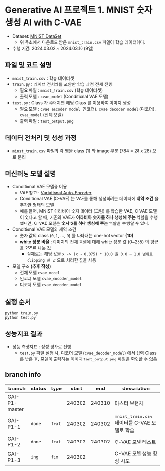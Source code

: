 # Generative AI 프로젝트 1. MNIST 숫자 생성 AI with C-VAE
* Dataset: [MNIST DataSet](https://www.kaggle.com/datasets/oddrationale/mnist-in-csv/data)
  * 위 주소에서 다운로드 받은 ```mnist_train.csv``` 파일이 학습 데이터이다.
* 수행 기간: 2024.03.02 ~ 2024.03.10 (9일)

## 파일 및 코드 설명
* ```mnist_train.csv``` : 학습 데이터셋
* ```train.py``` : 데이터 전처리를 포함한 학습 과정 전체 진행
  * 필요 파일 : ```mnist_train.csv``` (학습 데이터셋)
  * 출력 모델 : ```cvae_model``` (Conditional VAE 모델)
* ```test.py``` : Class 가 주어지면 해당 Class 를 이용하여 이미지 생성
  * 필요 모델 : ```cvae_encoder_model``` (인코더), ```cvae_decoder_model``` (디코더), ```cvae_model``` (전체 모델)
  * 출력 파일 : ```test_output.png```

## 데이터 전처리 및 생성 과정
* ```minst_train.csv``` 파일의 각 행을 class (1) 와 image 부분 (784 = 28 x 28) 으로 분리

## 머신러닝 모델 설명
* Conditional VAE 모델을 이용
  * VAE 참고 : [Variational Auto-Encoder](https://github.com/WannaBeSuperteur/AI-study/blob/main/Generative%20AI/Basics_Variational%20Auto%20Encoder.md)
  * Conditional VAE (C-VAE) 는 VAE를 통해 생성하려는 데이터에 **제약 조건** 을 추가한 형태의 모델
  * 예를 들어, MNIST 아라비아 숫자 데이터 (그림) 를 학습한 VAE, C-VAE 모델이 있다고 할 때, 기존의 VAE가 **아라비아 숫자를 하나 생성해 주는** 역할을 수행했다면, C-VAE 모델은 **숫자 5를 하나 생성해 주는** 역할을 수행할 수 있다.
* Conditional VAE 모델의 제약 조건
  * 숫자 값의 class (```0```, ```1```, ..., ```9```) 를 나타내는 one-hot vector **(10)**
  * **white 성분 비율** : 이미지의 전체 픽셀에 대해 white 성분 값 (0~255) 의 평균을 255로 나눈 값
    * 실제로는 해당 값을 ```x -> (x - 0.075) * 10.0 을 0.0 ~ 1.0 범위로 clipping 한 값``` 으로 처리한 값을 사용
* 모델 구조 **(추후 작성)**
  * 전체 모델 ```cvae_model```
  * 인코더 모델 ```cvae_encoder_model```
  * 디코더 모델 ```cvae_decoder_model```

## 실행 순서
```
python train.py
python test.py
```

## 성능지표 결과
* 성능 측정지표 : 정성 평가로 진행
  * ```test.py``` 파일 실행 시, 디코더 모델 (```cvae_decoder_model```) 에서 입력 Class를 받은 후, 모델이 출력하는 이미지 ```test_output.png``` 파일을 확인할 수 있음

## branch info
|branch|status|type|start|end|description|
|---|---|---|---|---|---|
|GAI-P1-master|||240302|240310|마스터 브랜치|
|GAI-P1-1|```done```|```feat```|240302|240302|```mnist_train.csv``` 데이터를 C-VAE 모델로 학습|
|GAI-P1-2|```done```|```feat```|240302|240302|C-VAE 모델 테스트|
|GAI-P1-3|```ing```|```fix```|240302||C-VAE 모델 성능 향상 시도|